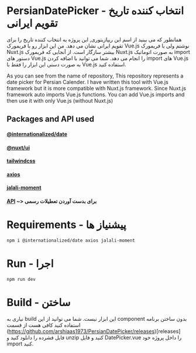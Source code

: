 # PersianDatePicker - انتخاب کننده تاریخ تقویم ایرانی
همانطور که می بینید از اسم این ریپازیتوری, این پروژه یه انتخاب کننده تاریخ را برای تقویم ایرانی نشان می دهد. من این ابزار رو با فریمورک Vue.js نوشتم ولی با فریمورک Nuxt.js بیشتر سازگار است. از آنجایی که فریمورک Nuxt.js به صورت اتوماتیک import دستور های Vue.js را انجام می دهد. شما می توانید با اضافه کردن import های Vue.js به صورت دستی این ابزار را فقط با Vue.js استفاده کنید.

As you can see from the name of repository, This repository represents a date picker for Persian Calender. I have written this tool with Vue.js framework but it is more compatible with Nuxt.js framework. Since Nuxt.js framework auto imports Vue.js functions. You can add Vue.js imports and then use it with only Vue.js (without Nuxt.js)

## Packages and API used
#### [@internationalized/date](https://www.npmjs.com/package/@internationalized/date)
#### [@nuxt/ui](https://ui.nuxt.com/)
#### [tailwindcss](https://tailwindcss.com/)
#### [axios](https://axios-http.com/)
#### [jalali-moment](https://github.com/fingerpich/jalali-moment)
#### [API](https://pnldev.com/api/calender) ~> برای بدست آوردن تعطیلات رسمی

# Requirements - پیشنیاز ها
```
npm i @internationalized/date axios jalali-moment
```
# Run - اجرا
```
npm run dev
```

# Build - ساختن
نیاری به build این ابزار نیست. شما می توانید از این component بدون ساختن برنامه استفاده کنید کافی هست از قسمت (https://github.com/arshiaas1973/PersianDatePicker/releases)[releases] فایل فشرده را دانلود کنید و unzip کنید و فایل DatePicker.vue را داخل پروژه خود import کنید.
